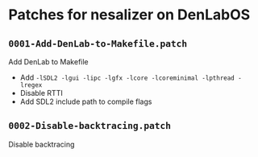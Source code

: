 # Patches for nesalizer on DenLabOS

## `0001-Add-DenLab-to-Makefile.patch`

Add DenLab to Makefile

- Add `-lSDL2 -lgui -lipc -lgfx -lcore -lcoreminimal -lpthread -lregex`
- Disable RTTI
- Add SDL2 include path to compile flags

## `0002-Disable-backtracing.patch`

Disable backtracing


